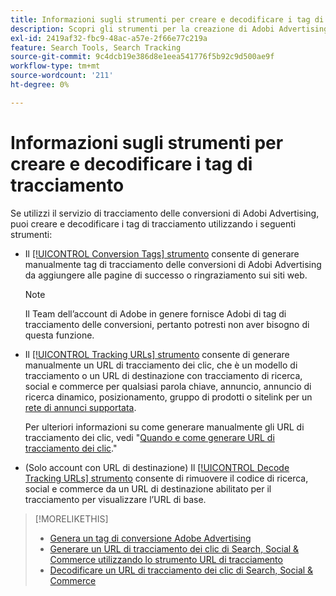 ```yaml
---
title: Informazioni sugli strumenti per creare e decodificare i tag di tracciamento
description: Scopri gli strumenti per la creazione di Adobi Advertising di tag di tracciamento delle conversioni, di tag di tracciamento dei clic per ricerche, social e commerce e come decodificare i tag di tracciamento dei clic esistenti.
exl-id: 2419af32-fbc9-48ac-a57e-2f66e77c219a
feature: Search Tools, Search Tracking
source-git-commit: 9c4dcb19e386d8e1eea541776f5b92c9d500ae9f
workflow-type: tm+mt
source-wordcount: '211'
ht-degree: 0%

---
```


# Informazioni sugli strumenti per creare e decodificare i tag di tracciamento

Se utilizzi il servizio di tracciamento delle conversioni di Adobi Advertising, puoi creare e decodificare i tag di tracciamento utilizzando i seguenti strumenti:

* Il [[!UICONTROL Conversion Tags] strumento](conversion-tag-generate.md) consente di generare manualmente tag di tracciamento delle conversioni di Adobi Advertising da aggiungere alle pagine di successo o ringraziamento sui siti web.

  >[!NOTE]
  >
  >Il Team dell’account di Adobe in genere fornisce Adobi di tag di tracciamento delle conversioni, pertanto potresti non aver bisogno di questa funzione.

* Il [[!UICONTROL Tracking URLs] strumento](click-tracking-url-generate.md) consente di generare manualmente un URL di tracciamento dei clic, che è un modello di tracciamento o un URL di destinazione con tracciamento di ricerca, social e commerce per qualsiasi parola chiave, annuncio, annuncio di ricerca dinamico, posizionamento, gruppo di prodotti o sitelink per un [rete di annunci supportata](/help/search-social-commerce/introduction/supported-inventory.md).

  Per ulteriori informazioni su come generare manualmente gli URL di tracciamento dei clic, vedi &quot;[Quando e come generare URL di tracciamento dei clic](/help/search-social-commerce/tracking/click-tracking-ways-to-generate.md).&quot;

* (Solo account con URL di destinazione) Il [[!UICONTROL Decode Tracking URLs] strumento](click-tracking-url-decode.md) consente di rimuovere il codice di ricerca, social e commerce da un URL di destinazione abilitato per il tracciamento per visualizzare l’URL di base.

>[!MORELIKETHIS]
>
>* [Genera un tag di conversione Adobe Advertising](conversion-tag-generate.md)
>* [Generare un URL di tracciamento dei clic di Search, Social &amp; Commerce utilizzando lo strumento URL di tracciamento](click-tracking-url-generate.md)
>* [Decodificare un URL di tracciamento dei clic di Search, Social &amp; Commerce](click-tracking-url-decode.md)
